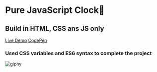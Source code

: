 # Pure JavaScript Clock:tada:

## Build in HTML, CSS ans JS only

[Live Demo](https://javascriptclock.surge.sh)
[CodePen](https://codepen.io/iharmanpannu/pen/JpNMvy)

### Used CSS variables and ES6 syntax to complete the project

![giphy](https://media.giphy.com/media/xThtaqSdgBKDS3li92/giphy.gif)

